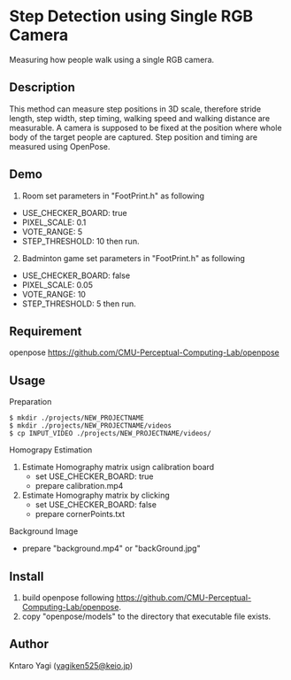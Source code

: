 Step Detection using Single RGB Camera
====

Measuring how people walk using a single RGB camera.

## Description
This method can measure step positions in 3D scale, therefore stride length, step width, step timing, walking speed and walking distance are measurable. A camera is supposed to be fixed at the position where whole body of the target people are captured. Step position and timing are measured using OpenPose.

## Demo
1. Room
set parameters in "FootPrint.h" as following
- USE_CHECKER_BOARD: true
- PIXEL_SCALE: 0.1
- VOTE_RANGE: 5
- STEP_THRESHOLD: 10
then run.

2. Badminton game
set parameters in "FootPrint.h" as following
- USE_CHECKER_BOARD: false
- PIXEL_SCALE: 0.05
- VOTE_RANGE: 10
- STEP_THRESHOLD: 5
then run.

## Requirement
openpose
https://github.com/CMU-Perceptual-Computing-Lab/openpose

## Usage 
Preparation
```console
$ mkdir ./projects/NEW_PROJECTNAME
$ mkdir ./projects/NEW_PROJECTNAME/videos
$ cp INPUT_VIDEO ./projects/NEW_PROJECTNAME/videos/
```

Homograpy Estimation
1. Estimate Homography matrix usign calibration board
   - set USE_CHECKER_BOARD: true
   - prepare calibration.mp4
2. Estimate Homography matrix by clicking
   - set USE_CHECKER_BOARD: false
   - prepare cornerPoints.txt 
   
Background Image
   - prepare "background.mp4" or "backGround.jpg"
   

## Install
1. build openpose following https://github.com/CMU-Perceptual-Computing-Lab/openpose.
2. copy "openpose/models" to the directory that executable file exists.

## Author
Kntaro Yagi (yagiken525@keio.jp)
